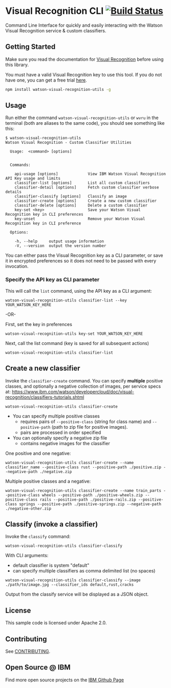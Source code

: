 # Visual Recognition CLI [![Build Status](https://travis-ci.org/watson-developer-cloud/visual-recognition-utils.svg?branch=master)](https://travis-ci.org/watson-developer-cloud/visual-recognition-utils)

Command Line Interface for quickly and easily interacting with the Watson Visual Recognition service & custom classifiers.  

## Getting Started

Make sure you read the documentation for [Visual Recognition][docs] before using this library.

You must have a valid Visual Recognition key to use this tool.  If you do not have one, you can get a free trial [here](https://console.ng.bluemix.net/registration/?target=/catalog/services/watson_vision_combined/).


```bash
npm install watson-visual-recognition-utils -g
```

## Usage

Run either the command `watson-visual-recognition-utils` or `wvru` in the terminal (both are aliases to the same code), you should see something like this:

```none
$ watson-visual-recognition-utils
Watson Visual Recognition - Custom Classifier Utilities

  Usage:  <command> [options]


  Commands:

    api-usage [options]             View IBM Watson Visual Recognition API Key usage and limits
    classifier-list [options]       List all custom classifiers
    classifier-detail [options]     Fetch custom classifier verbose details
    classifier-classify [options]   Classify an image
    classifier-create [options]     Create a new custom classifier
    classifier-delete [options]     Delete a custom classifier
    key-set <key>                   Save your Watson Visual Recognition key in CLI preferences
    key-unset                       Remove your Watson Visual Recognition key in CLI preference

  Options:

    -h, --help     output usage information
    -V, --version  output the version number
```

You can either pass the Visual Recognition key as a CLI parameter, or save it in encrypted preferences so it does not need to be passed with every invocation.

### Specify the API key as CLI parameter

This will call the `list` command, using the API key as a CLI argument:

```
watson-visual-recognition-utils classifier-list --key YOUR_WATSON_KEY_HERE
```

-OR-

First, set the key in preferences
```
watson-visual-recognition-utils key-set YOUR_WATSON_KEY_HERE
```

Next, call the list command (key is saved for all subsequent actions)

```
watson-visual-recognition-utils classifier-list
```

## Create a new classifier

Invoke the `classifier-create` command.  You can specify **multiple** positive classes, and optionally a negative collection of images, per service specs at: https://www.ibm.com/watson/developercloud/doc/visual-recognition/classifiers-tutorials.shtml

```
watson-visual-recognition-utils classifier-create
```


* You can specify multiple positive classes
  * requires pairs of `--positive-class` (string for class name) and `--positive-path` (path to zip file for positive images).  
  * pairs are processed in order specified
* You can optionally specify a negative zip file
  * contains negative images for the classifier

One positive and one negative:
```
watson-visual-recognition-utils classifier-create --name classifier_name --positive-class rust --positive-path ./positive.zip --negative-path ./negative.zip
```

Multiple positive classes and a negative:
```
watson-visual-recognition-utils classifier-create --name train_parts --positive-class wheels --positive-path ./positive-wheels.zip --positive-class rails --positive-path ./positive-rails.zip --positive-class springs --positive-path ./positive-springs.zip --negative-path ./negative-other.zip
```

## Classify (invoke a classifier)
Invoke the `classify` command:

```
watson-visual-recognition-utils classifier-classify
```

With CLI arguments:

* default classifier is system "default"
* can specify multiple classifiers as comma delimited list (no spaces)

```
watson-visual-recognition-utils classifier-classify --image ./path/to/image.jpg --classifier_ids default,rust,cracks  
```

Output from the classify service will be displayed as a JSON object.


## License

This sample code is licensed under Apache 2.0.

## Contributing

See [CONTRIBUTING](.github/CONTRIBUTING.md).

## Open Source @ IBM
Find more open source projects on the [IBM Github Page](http://ibm.github.io/)


[docs]: https://www.ibm.com/watson/developercloud/visual-recognition.html
